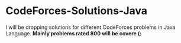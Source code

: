 # CodeForces-Solutions-Java
I will be dropping solutions for different CodeForces problems in Java Language.<b>
Mainly problems rated 800 will be covere (:
